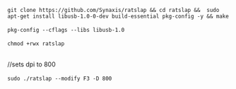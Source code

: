 ```git clone https://github.com/Synaxis/ratslap && cd ratslap &&  sudo apt-get install libusb-1.0-0-dev build-essential pkg-config -y && make```<br><br>
```pkg-config --cflags --libs libusb-1.0```<br><br>
```chmod +rwx ratslap```<br><br>

//sets dpi to 800<br><br>
```sudo ./ratslap --modify F3 -D 800```
